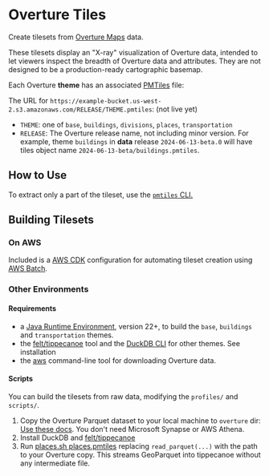 # Overture Tiles

Create tilesets from [Overture Maps](http://overturemaps.org) data.

These tilesets display an "X-ray" visualization of Overture data, intended to let viewers inspect the breadth of Overture data and attributes. They are not designed to be a production-ready cartographic basemap.

Each Overture **theme** has an associated [PMTiles](https://github.com/protomaps/PMTiles) file:

The URL for `https://example-bucket.us-west-2.s3.amazonaws.com/RELEASE/THEME.pmtiles`: (not live yet)

* `THEME`: one of `base`, `buildings`, `divisions`, `places`, `transportation`
* `RELEASE`: The Overture release name, not including minor version. For example, theme `buildings`  in **data** release `2024-06-13-beta.0` will have tiles object name `2024-06-13-beta/buildings.pmtiles`.

## How to Use

To extract only a part of the tileset, use the [`pmtiles` CLI.](https://github.com/protomaps/go-pmtiles)

## Building Tilesets

### On AWS

Included is a [AWS CDK]() configuration for automating tileset creation using [AWS Batch]().

### Other Environments

#### Requirements

* a [Java Runtime Environment](), version 22+, to build the `base`, `buildings` and `transportation` themes.
* the [felt/tippecanoe](https://github.com/felt/tippecanoe) tool and the [DuckDB CLI]() for other themes. See installation
* the [aws]() command-line tool for downloading Overture data.

#### Scripts

You can build the tilesets from raw data, modifying the `profiles/` and `scripts/`.

1. Copy the Overture Parquet dataset to your local machine to `overture` dir:
  [Use these docs](https://github.com/OvertureMaps/data/blob/main/README.md#how-to-access-overture-maps-data). You don't need Microsoft Synapse or AWS Athena.
2. Install DuckDB and [felt/tippecanoe](https://github.com/felt/tippecanoe)
3. Run [places.sh places.pmtiles](scripts/2024-05-16-beta.0/places.sh) replacing `read_parquet(...)` with the path to your Overture copy. This streams GeoParquet into tippecanoe without any intermediate file.

